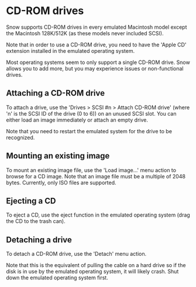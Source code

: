 # CD-ROM drives

Snow supports CD-ROM drives in every emulated Macintosh model
except the Macintosh 128K/512K (as these models never included SCSI).

Note that in order to use a CD-ROM drive, you need to have the 'Apple CD'
extension installed in the emulated operating system.

<div class="warning">
Most operating systems seem to only support a single CD-ROM drive. Snow
allows you to add more, but you may experience issues or non-functional
drives.
</div>

## Attaching a CD-ROM drive

To attach a drive, use the 'Drives > SCSI #n > Attach CD-ROM drive'
(where 'n' is the SCSI ID of the drive (0 to 6)) on an
unused SCSI slot. You can either load an image immediately or attach an
empty drive.

Note that you need to restart the emulated system for the drive to be
recognized.

## Mounting an existing image

To mount an existing image file, use the 'Load image...' menu action
to browse for a CD image. Note that an image file must be a multiple of
2048 bytes. Currently, only ISO files are supported.

## Ejecting a CD

To eject a CD, use the eject function in the emulated operating system
(drag the CD to the trash can).

## Detaching a drive

To detach a CD-ROM drive, use the 'Detach' menu action.

Note that this is the equivalent of pulling the cable on a hard drive so
if the disk is in use by the emulated operating system, it will likely
crash. Shut down the emulated operating system first.
